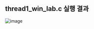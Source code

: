 ## thread1_win_lab.c 실행 결과
![image](https://user-images.githubusercontent.com/101851472/232662898-f6dd5e0b-fd6c-408c-8d0a-a844b3171e62.png)

